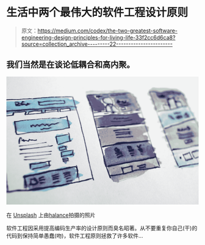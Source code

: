 # 生活中两个最伟大的软件工程设计原则

> 原文：<https://medium.com/codex/the-two-greatest-software-engineering-design-principles-for-living-life-33f2cc6d6ca8?source=collection_archive---------22----------------------->

## 我们当然是在谈论低耦合和高内聚。

![](img/5e39f97d6c85e4521350b97b108ba045.png)

在 [Unsplash](https://unsplash.com?utm_source=medium&utm_medium=referral) 上由[halance](https://unsplash.com/@halacious?utm_source=medium&utm_medium=referral)拍摄的照片

软件工程因采用提高编码生产率的设计原则而臭名昭著。从不要重复你自己(干)的代码到保持简单愚蠢(吻)，软件工程原则拯救了许多软件…